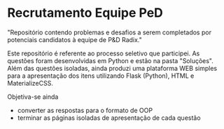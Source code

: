 # Recrutamento Equipe PeD 

"Repositório contendo problemas e desafios a serem completados por potenciais candidatos à equipe de P&D Radix."

Este repositório é referente ao processo seletivo que participei. As questões foram desenvolvidas em Python e estão na pasta "Soluções". Além das questões isoladas, ainda produzi uma plataforma WEB simples para a apresentação dos itens utilizando Flask (Python), HTML e MaterializeCSS. 

Objetiva-se ainda
- converter as respostas para o formato de OOP
- terminar as páginas isoladas de apresentação de cada questão
